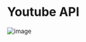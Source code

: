 # Youtube API


![image](https://github.com/AsifBrohi/DE_youtube_api/assets/52333702/b37613a3-142a-4fac-bbc9-fafbed2dfa98)
